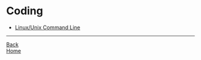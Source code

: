 # Coding

- [Linux/Unix Command Line](linux_unix.md)

___

[Back](../README.md)  
[Home](../README.md)  

